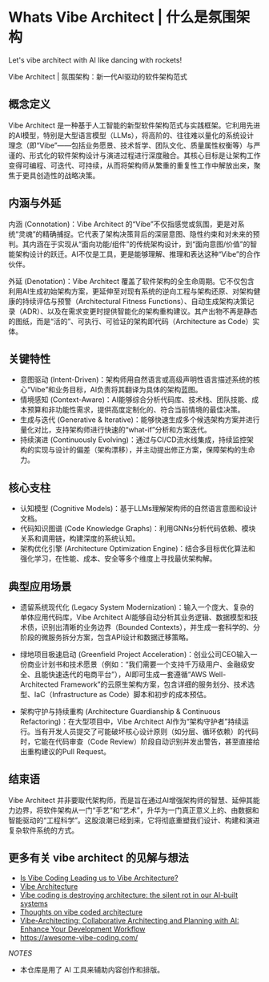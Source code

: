 # Whats Vibe Architect | 什么是氛围架构
Let's vibe architect with AI like dancing with rockets!

Vibe Architect | 氛围架构：新一代AI驱动的软件架构范式

## 概念定义
Vibe Architect 是一种基于人工智能的新型软件架构范式与实践框架。它利用先进的AI模型，特别是大型语言模型（LLMs），将高阶的、往往难以量化的系统设计理念（即“Vibe”——包括业务愿景、技术哲学、团队文化、质量属性权衡等）与严谨的、形式化的软件架构设计与演进过程进行深度融合。其核心目标是让架构工作变得可编程、可迭代、可持续，从而将架构师从繁重的重复性工作中解放出来，聚焦于更具创造性的战略决策。

## 内涵与外延
内涵 (Connotation)：Vibe Architect 的“Vibe”不仅指感觉或氛围，更是对系统“灵魂”的精确捕捉。它代表了架构决策背后的深层意图、隐性约束和对未来的预判。其内涵在于实现从“面向功能/组件”的传统架构设计，到“面向意图/价值”的智能架构设计的跃迁。AI不仅是工具，更是能够理解、推理和表达这种“Vibe”的合作伙伴。

外延 (Denotation)：Vibe Architect 覆盖了软件架构的全生命周期。它不仅包含利用AI生成初始架构方案，更延伸至对现有系统的逆向工程与架构还原、对架构健康的持续评估与预警（Architectural Fitness Functions）、自动生成架构决策记录（ADR）、以及在需求变更时提供智能化的架构重构建议。其产出物不再是静态的图纸，而是“活的”、可执行、可验证的架构即代码（Architecture as Code）实体。


## 关键特性

- 意图驱动 (Intent-Driven)：架构师用自然语言或高级声明性语言描述系统的核心“Vibe”和业务目标，AI负责将其翻译为具体的架构蓝图。
- 情境感知 (Context-Aware)：AI能够综合分析代码库、技术栈、团队技能、成本预算和非功能性需求，提供高度定制化的、符合当前情境的最佳决策。
- 生成与迭代 (Generative & Iterative)：能够快速生成多个候选架构方案并进行量化对比，支持架构师进行快速的“what-if”分析和方案迭代。
- 持续演进 (Continuously Evolving)：通过与CI/CD流水线集成，持续监控架构的实现与设计的偏差（架构漂移），并主动提出修正方案，保障架构的生命力。

## 核心支柱

- 认知模型 (Cognitive Models)：基于LLMs理解架构师的自然语言意图和设计文档。
- 代码知识图谱 (Code Knowledge Graphs)：利用GNNs分析代码依赖、模块关系和调用链，构建深度的系统认知。
- 架构优化引擎 (Architecture Optimization Engine)：结合多目标优化算法和强化学习，在性能、成本、安全等多个维度上寻找最优架构解。

## 典型应用场景

-  遗留系统现代化 (Legacy System Modernization)：输入一个庞大、复杂的单体应用代码库，Vibe Architect AI能够自动分析其业务逻辑、数据模型和技术债，识别出清晰的业务边界（Bounded Contexts），并生成一套科学的、分阶段的微服务拆分方案，包含API设计和数据迁移策略。

- 绿地项目极速启动 (Greenfield Project Acceleration)：创业公司CEO输入一份商业计划书和技术愿景（例如：“我们需要一个支持千万级用户、金融级安全、且能快速迭代的电商平台”），AI即可生成一套遵循“AWS Well-Architected Framework”的云原生架构方案，包含详细的服务划分、技术选型、IaC（Infrastructure as Code）脚本和初步的成本预估。

- 架构守护与持续重构 (Architecture Guardianship & Continuous Refactoring)：在大型项目中，Vibe Architect AI作为“架构守护者”持续运行。当有开发人员提交了可能破坏核心设计原则（如分层、循环依赖）的代码时，它能在代码审查（Code Review）阶段自动识别并发出警告，甚至直接给出重构建议的Pull Request。

## 结束语

Vibe Architect 并非要取代架构师，而是旨在通过AI增强架构师的智慧、延伸其能力边界，将软件架构从一门“手艺”和“艺术”，升华为一门真正意义上的、由数据和智能驱动的“工程科学”。这股浪潮已经到来，它将彻底重塑我们设计、构建和演进复杂软件系统的方式。

## 更多有关 vibe architect 的见解与想法

- [Is Vibe Coding Leading us to Vibe Architecture?](https://inclusioncloud.com/insights/blog/vibe-coding-vibe-architecture/)
- [Vibe Architecture](https://www.linkedin.com/pulse/vibe-architecture-paul-cooper-annje/)
- [Vibe coding is destroying architecture: the silent rot in our AI-built systems](https://medium.com/@dev_tips/vibe-coding-is-destroying-architecture-the-silent-rot-in-our-ai-built-systems-059141488dc5)
- [Thoughts on vibe coded architecture](https://www.reddit.com/r/vibecoding/comments/1n66j86/thoughts_on_vibe_coded_architecture/)
- [Vibe-Architecting: Collaborative Architecting and Planning with AI: Enhance Your Development Workflow](https://corti.com/vibe-architecting-collaborative-architecting-and-planning-with-ai-enhance-your-development-workflow/)
- <https://awesome-vibe-coding.com/>


*NOTES*
- 本仓库是用了 AI 工具来辅助内容创作和排版。
